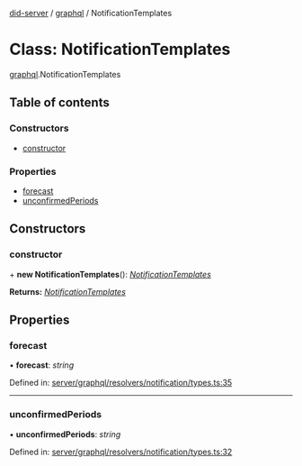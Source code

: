 [did-server](../README.md) / [graphql](../modules/graphql.md) / NotificationTemplates

# Class: NotificationTemplates

[graphql](../modules/graphql.md).NotificationTemplates

## Table of contents

### Constructors

- [constructor](graphql.notificationtemplates.md#constructor)

### Properties

- [forecast](graphql.notificationtemplates.md#forecast)
- [unconfirmedPeriods](graphql.notificationtemplates.md#unconfirmedperiods)

## Constructors

### constructor

\+ **new NotificationTemplates**(): [*NotificationTemplates*](graphql.notificationtemplates.md)

**Returns:** [*NotificationTemplates*](graphql.notificationtemplates.md)

## Properties

### forecast

• **forecast**: *string*

Defined in: [server/graphql/resolvers/notification/types.ts:35](https://github.com/Puzzlepart/did/blob/5da6768a/server/graphql/resolvers/notification/types.ts#L35)

___

### unconfirmedPeriods

• **unconfirmedPeriods**: *string*

Defined in: [server/graphql/resolvers/notification/types.ts:32](https://github.com/Puzzlepart/did/blob/5da6768a/server/graphql/resolvers/notification/types.ts#L32)
